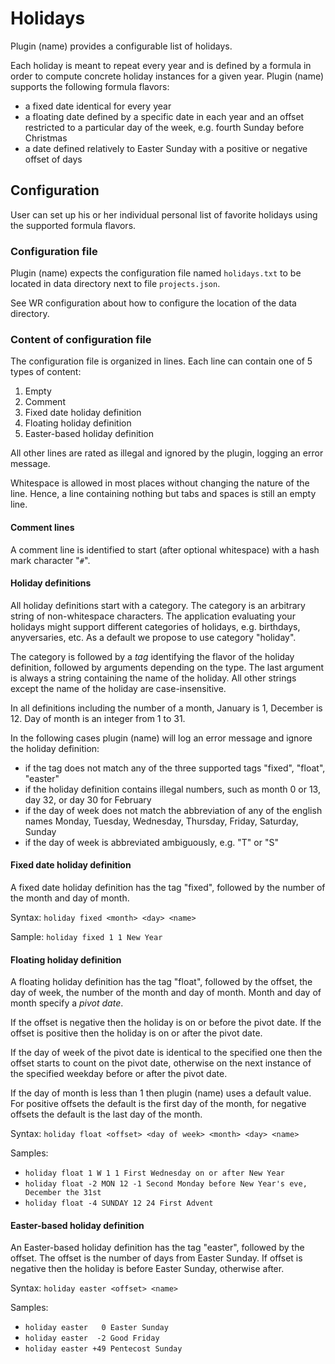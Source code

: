 # Holidays

Plugin (name) provides a configurable list of holidays.

Each holiday is meant to repeat every year and is defined by a formula in
order to compute concrete holiday instances for a given year.  Plugin (name)
supports the following formula flavors:

- a fixed date identical for every year
- a floating date defined by a specific date in each year and an offset
  restricted to a particular day of the week, e.g. fourth Sunday before
  Christmas
- a date defined relatively to Easter Sunday with a positive or negative
  offset of days

## Configuration

User can set up his or her individual personal list of favorite holidays using
the supported formula flavors.

### Configuration file

Plugin (name) expects the configuration file named `holidays.txt` to be
located in data directory next to file `projects.json`.

See WR configuration about how to configure the location of the data
directory.

### Content of configuration file

The configuration file is organized in lines. Each line can contain one of 5
types of content:

1. Empty
2. Comment
3. Fixed date holiday definition
4. Floating holiday definition
5. Easter-based holiday definition

All other lines are rated as illegal and ignored by the plugin, logging an
error message.

Whitespace is allowed in most places without changing the nature of the
line. Hence, a line containing nothing but tabs and spaces is still an empty
line.

#### Comment lines

A comment line is identified to start (after optional whitespace) with a hash
mark character "`#`".

#### Holiday definitions

All holiday definitions start with a category.  The category is an arbitrary
string of non-whitespace characters. The application evaluating your holidays
might support different categories of holidays, e.g. birthdays, anyversaries,
etc.  As a default we propose to use category "holiday".

The category is followed by a *tag* identifying the flavor of the holiday
definition, followed by arguments depending on the type. The last argument is
always a string containing the name of the holiday. All other strings except
the name of the holiday are case-insensitive.

In all definitions including the number of a month, January is 1,
December is 12. Day of month is an integer from 1 to 31.

In the following cases plugin (name) will log an error message and ignore the
holiday definition:
- if the tag does not match any of the three supported tags
  "fixed", "float", "easter"
- if the holiday definition contains illegal numbers, such as month 0 or 13,
  day 32, or day 30 for February
- if the day of week does not match the abbreviation of any of the english
  names Monday, Tuesday, Wednesday, Thursday, Friday, Saturday, Sunday
- if the day of week is abbreviated ambiguously, e.g. "T" or "S"

#### Fixed date holiday definition

A fixed date holiday definition has the tag "fixed", followed by the number of
the month and day of month.

Syntax: `holiday fixed <month> <day> <name>`

Sample: `holiday fixed 1 1 New Year`

#### Floating holiday definition

A floating holiday definition has the tag "float", followed by the offset, the
day of week, the number of the month and day of month.  Month and day of month
specify a *pivot date*.

If the offset is negative then the holiday is on or before the pivot date. If
the offset is positive then the holiday is on or after the pivot date.

If the day of week of the pivot date is identical to the specified one then
the offset starts to count on the pivot date, otherwise on the next instance
of the specified weekday before or after the pivot date.

If the day of month is less than 1 then plugin (name) uses a default value.
For positive offsets the default is the first day of the month, for negative
offsets the default is the last day of the month.

Syntax: `holiday float <offset> <day of week> <month> <day> <name>`

Samples:
- `holiday float 1 W 1 1 First Wednesday on or after New Year`
- `holiday float -2 MON 12 -1 Second Monday before New Year's eve, December the 31st`
- `holiday float -4 SUNDAY 12 24 First Advent`

#### Easter-based holiday definition

An Easter-based holiday definition has the tag "easter", followed by the
offset. The offset is the number of days from Easter Sunday. If offset is
negative then the holiday is before Easter Sunday, otherwise after.

Syntax: `holiday easter <offset> <name>`

Samples:
- `holiday easter   0 Easter Sunday`
- `holiday easter  -2 Good Friday`
- `holiday easter +49 Pentecost Sunday`

